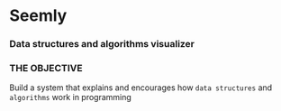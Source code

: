# Seemly

### Data structures and algorithms visualizer

### THE OBJECTIVE

Build a system that explains and encourages how `data structures` and `algorithms` work in programming
